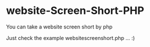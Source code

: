 # website-Screen-Short-PHP
You can take a website screen short by php

Just check the example websitescreenshort.php ... :)
